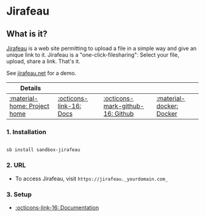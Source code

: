 # Jirafeau

## What is it?

[Jirafeau](https://gitlab.com/mojo42/Jirafeau)  is a web site permitting to upload a file in a simple way and give an unique link to it. Jirafeau is a "one-click-filesharing": Select your file, upload, share a link. That's it.

See [jirafeau.net](https://jirafeau.net/) for a demo.

| Details     |             |             |             |
|-------------|-------------|-------------|-------------|
| [:material-home: Project home ](https://gitlab.com/mojo42/Jirafeau) | [:octicons-link-16: Docs](https://gitlab.com/mojo42/Jirafeau) | [:octicons-mark-github-16: Github](https://gitlab.com/mojo42/Jirafeau) | [:material-docker: Docker ](https://hub.docker.com/r/jgeusebroek/jirafeau)|

### 1. Installation

``` shell

sb install sandbox-jirafeau

```

### 2. URL

- To access Jirafeau, visit `https://jirafeau._yourdomain.com_`

### 3. Setup

- [:octicons-link-16: Documentation](https://gitlab.com/mojo42/Jirafeau)
